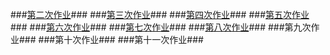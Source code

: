 ###[第二次作业](https://github.com/hanshihao/compuational_physics_N2014301020016/blob/master/Exercise2.md)###
###[第三次作业](https://github.com/hanshihao/compuational_physics_N2014301020016/blob/master/Exercise3.md)###
###[第四次作业](https://github.com/hanshihao/compuational_physics_N2014301020016/blob/master/Exercise4.md)###
###[第五次作业](https://github.com/hanshihao/compuational_physics_N2014301020016/blob/master/Exercise5.md)###
###[第六次作业](https://github.com/hanshihao/compuational_physics_N2014301020016/blob/master/Exercise6.md)###
###[第七次作业](https://github.com/hanshihao/compuational_physics_N2014301020016/blob/master/Exercise7.md)###
###[第八次作业](https://github.com/hanshihao/compuational_physics_N2014301020016/blob/master/Exercise8.md)###
###第九次作业###
###第十次作业###
###第十一次作业###
